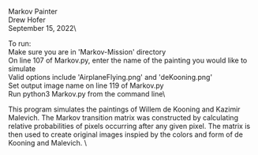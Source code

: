 Markov Painter\
Drew Hofer\
September 15, 2022\

To run:\
Make sure you are in 'Markov-Mission' directory\
On line 107 of Markov.py, enter the name of the painting you would like to simulate\
Valid options include 'AirplaneFlying.png' and 'deKooning.png'\
Set output image name on line 119 of Markov.py\
Run python3 Markov.py from the command line\

This program simulates the paintings of Willem de Kooning and Kazimir Malevich. The Markov transition matrix was constructed by calculating relative probabilities of pixels occurring after any given pixel. The matrix is then used to create original images inspied by the colors and form of de Kooning and Malevich. \